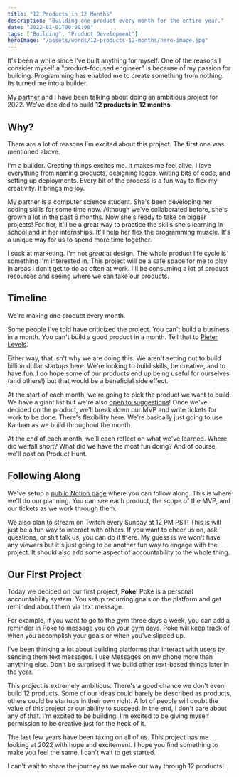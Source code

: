 ```yaml
---
title: "12 Products in 12 Months"
description: "Building one product every month for the entire year."
date: "2022-01-01T00:00:00"
tags: ["Building", "Product Development"]
heroImage: "/assets/words/12-products-12-months/hero-image.jpg"
---
```


It's been a while since I've built anything for myself. One of the reasons I consider myself a "product-focused engineer" is because of my passion for building. Programming has enabled me to create something from nothing. Its turned me into a builder.

[My partner](https://alicezhao.com/) and I have been talking about doing an ambitious project for 2022. We've decided to build **12 products in 12 months**.

## Why?

There are a lot of reasons I'm excited about this project. The first one was mentioned above.

I'm a builder. Creating things excites me. It makes me feel alive. I love everything from naming products, designing logos, writing bits of code, and setting up deployments. Every bit of the process is a fun way to flex my creativity. It brings me joy.

My partner is a computer science student. She's been developing her coding skills for some time now. Although we've collaborated before, she's grown a lot in the past 6 months. Now she's ready to take on bigger projects! For her, it'll be a great way to practice the skills she's learning in school and in her internships. It'll help her flex the programming muscle. It's a unique way for us to spend more time together.

I suck at marketing. I'm not _great_ at design. The whole product life cycle is something I'm interested in. This project will be a safe space for me to play in areas I don't get to do as often at work. I'll be consuming a lot of product resources and seeing where we can take our products.

## Timeline

We're making one product every month.

Some people I've told have criticized the project. You can't build a business in a month. You can't build a good product in a month. Tell that to [Pieter Levels](https://levels.io/12-startups-12-months/).

Either way, that isn't why we are doing this. We aren't setting out to build billion dollar startups here. We're looking to build skills, be creative, and to have fun. I do hope some of our products end up being useful for ourselves (and others!) but that would be a beneficial side effect.

At the start of each month, we're going to pick the product we want to build. We have a giant list but we're also [open to suggestions](mailto:amorriscode@gmail.com)! Once we've decided on the product, we'll break down our MVP and write tickets for work to be done. There's flexibility here. We're basically just going to use Kanban as we build throughout the month.

At the end of each month, we'll each reflect on what we've learned. Where did we fall short? What did we have the most fun doing? And of course, we'll post on Product Hunt.

## Following Along

We've setup a [public Notion page](https://batteries.notion.site/12-Products-45c32d127b274f67b44684c5e1c2dd1b) where you can follow along. This is where we'll do our planning. You can see each product, the scope of the MVP, and our tickets as we work through them.

We also plan to stream on Twitch every Sunday at 12 PM PST! This is will just be a fun way to interact with others. If you want to cheer us on, ask questions, or shit talk us, you can do it there. My guess is we won't have any viewers but it's just going to be another fun way to engage with the project. It should also add some aspect of accountability to the whole thing.

## Our First Project

Today we decided on our first project, **Poke**! Poke is a personal accountability system. You setup recurring goals on the platform and get reminded about them via text message.

For example, if you want to go to the gym three days a week, you can add a reminder in Poke to message you on your gym days. Poke will keep track of when you accomplish your goals or when you've slipped up.

I've been thinking a lot about building platforms that interact with users by sending them text messages. I use Messages on my phone more than anything else. Don't be surprised if we build other text-based things later in the year.

This project is extremely ambitious. There's a good chance we don't even build 12 products. Some of our ideas could barely be described as products, others could be startups in their own right. A lot of people will doubt the value of this project or our ability to succeed. In the end, I don't care about any of that. I'm excited to be building. I'm excited to be giving myself permission to be creative just for the heck of it.

The last few years have been taxing on all of us. This project has me looking at 2022 with hope and excitement. I hope you find something to make you feel the same. I can't wait to get started.

I can't wait to share the journey as we make our way through 12 products!
